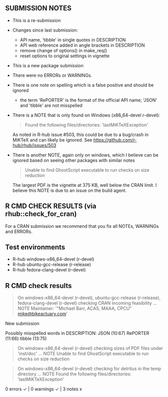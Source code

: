 ## SUBMISSION NOTES

* This is a re-submission
* Changes since last submission:
  - API name, 'tibble' in single quotes in DESCRIPTION
  - API web reference added in angle brackets in DESCRIPTION
  - remove change of options() in make_req()
  - reset options to original settings in vignette
* This is a new package submission
* There were no ERRORs or WARNINGs.
* There is one note on spelling which is a false positive and should be ignored
  - the term 'RePORTER' is the format of the official API name; 'JSON' and 'tibble' are not misspelled
* There is a NOTE that is only found on Windows (x86_64-devel r-devel):

    > Found the following files/directories:
      'lastMiKTeXException'

  As noted in R-hub issue #503, this could be due to a bug/crash in MiKTeX and can likely be ignored.
  See <https://github.com/r-hub/rhub/issues/503>

* There is another NOTE, again only on windows, which I believe can be ignored based on seeing other packages with similar notes

    > Unable to find GhostScript executable to run checks on size reduction

  The largest PDF is the vignette at 375 KB, well below the CRAN limit. I believe this NOTE is due to an issue on the build agent.

## R CMD CHECK RESULTS (via rhub::check_for_cran)

For a CRAN submission we recommend that you fix all NOTEs, WARNINGs and ERRORs.
## Test environments
- R-hub windows-x86_64-devel (r-devel)
- R-hub ubuntu-gcc-release (r-release)
- R-hub fedora-clang-devel (r-devel)

## R CMD check results
> On windows-x86_64-devel (r-devel), ubuntu-gcc-release (r-release), fedora-clang-devel (r-devel)
  checking CRAN incoming feasibility ... NOTE
  Maintainer: '"Michael Barr, ACAS, MAAA, CPCU" <mike@bikeactuary.com>'
  
  New submission
  
  Possibly misspelled words in DESCRIPTION:
    JSON (10:67)
    RePORTER (11:66)
    tibble (13:75)

> On windows-x86_64-devel (r-devel)
  checking sizes of PDF files under 'inst/doc' ... NOTE
  Unable to find GhostScript executable to run checks on size reduction

> On windows-x86_64-devel (r-devel)
  checking for detritus in the temp directory ... NOTE
  Found the following files/directories:
    'lastMiKTeXException'

0 errors ✓ | 0 warnings ✓ | 3 notes x
